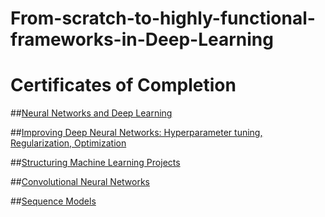 # From-scratch-to-highly-functional-frameworks-in-Deep-Learning
# Certificates of Completion

##[Neural Networks and Deep Learning](https://coursera.org/share/e06632283111ec78272e21bc57b22dc5)

##[Improving Deep Neural Networks: Hyperparameter tuning, Regularization, Optimization](https://coursera.org/share/b2b7417eadc3f2948f50a9d99c9989a5)

##[Structuring Machine Learning Projects](https://coursera.org/share/0da2e86e980d1921a57e4eebd3f775a4)

##[Convolutional Neural Networks](https://coursera.org/share/ed758152c522eb6d7249d77d2965112f)

##[Sequence Models](https://coursera.org/share/491efb358bbdbbff972199f3ffb7ae0a)
